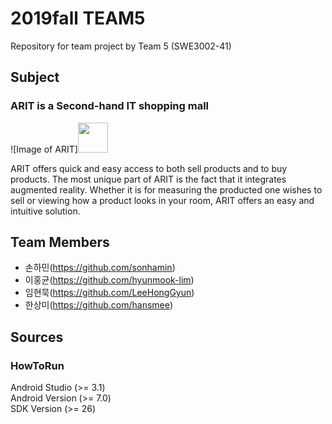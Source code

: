 # 2019fall TEAM5
Repository for team project by Team 5 (SWE3002-41)

## Subject
### ARIT is a Second-hand IT shopping mall

![Image of ARIT]<img src="https://github.com/skkuse02/2019fall_41class_team5/blob/master/docs/logo2.png" width="48">

ARIT offers quick and easy access to both sell products and to buy products.
The most unique part of ARIT is the fact that it integrates augmented reality.
Whether it is for measuring the producted one wishes to sell or viewing how a product looks in your room, 
ARIT offers an easy and intuitive solution.


## Team Members
- 손하민(https://github.com/sonhamin)
- 이홍균(https://github.com/hyunmook-lim)
- 임현묵(https://github.com/LeeHongGyun)
- 한상미(https://github.com/hansmee)


## Sources
### HowToRun
Android Studio (>= 3.1) <br />
Android Version (>= 7.0) <br />
SDK Version (>= 26) <br />

